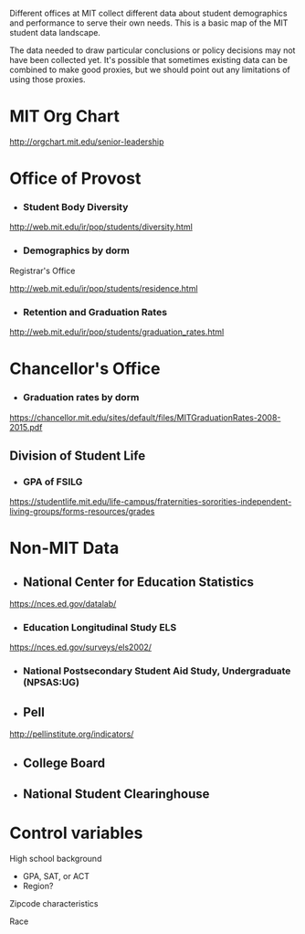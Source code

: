 Different offices at MIT collect different data about student demographics and performance to serve their own needs. This is a basic map of the MIT student data landscape.

The data needed to draw particular conclusions or policy decisions may not have been collected yet. It's possible that sometimes existing data can be combined to make good proxies, but we should point out any limitations of using those proxies.

# MIT Org Chart
http://orgchart.mit.edu/senior-leadership

# Office of Provost

- ### Student Body Diversity
http://web.mit.edu/ir/pop/students/diversity.html

- ### Demographics by dorm
Registrar's Office

http://web.mit.edu/ir/pop/students/residence.html

- ### Retention and Graduation Rates
http://web.mit.edu/ir/pop/students/graduation_rates.html

# Chancellor's Office

- ### Graduation rates by dorm
https://chancellor.mit.edu/sites/default/files/MITGraduationRates-2008-2015.pdf

## Division of Student Life
- ### GPA of FSILG
https://studentlife.mit.edu/life-campus/fraternities-sororities-independent-living-groups/forms-resources/grades

# Non-MIT Data

- ## National Center for Education Statistics
https://nces.ed.gov/datalab/

- ### Education Longitudinal Study ELS
https://nces.ed.gov/surveys/els2002/

- ### National Postsecondary Student Aid Study, Undergraduate (NPSAS:UG)

- ## Pell
http://pellinstitute.org/indicators/

- ## College Board

- ## National Student Clearinghouse


# Control variables

High school background
- GPA, SAT, or ACT
- Region?

Zipcode characteristics

Race

